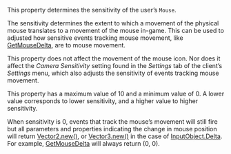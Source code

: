 This property determines the sensitivity of the user’s `Mouse`.

The sensitivity determines the extent to which a movement of the physical mouse translates to a movement of the mouse in-game. This can be used to adjusted how sensitive events tracking mouse movement, like [GetMouseDelta](https://developer.roblox.com/api-reference/function/UserInputService/GetMouseDelta), are to mouse movement.

This property does not affect the movement of the mouse icon. Nor does it affect the *Camera Sensitivity* setting found in the *Settings* tab of the client’s *Settings* menu, which also adjusts the sensitivity of events tracking mouse movement.

This property has a maximum value of 10 and a minimum value of 0. A lower value corresponds to lower sensitivity, and a higher value to higher sensitivity.

When sensitivity is 0, events that track the mouse’s movement will still fire but all parameters and properties indicating the change in mouse position will return [Vector2.new()](https://developer.roblox.com/search#stq=Vector2), or [Vector3.new()](https://developer.roblox.com/search#stq=Vector3) in the case of [InputObject.Delta](https://developer.roblox.com/api-reference/property/InputObject/Delta). For example, [GetMouseDelta](https://developer.roblox.com/api-reference/function/UserInputService/GetMouseDelta) will always return (0, 0).